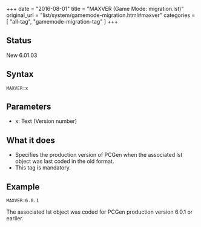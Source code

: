 +++
date = "2016-08-01"
title = "MAXVER (Game Mode: migration.lst)"
original_url = "list/system/gamemode-migration.html#maxver"
categories = [ "all-tag", "gamemode-migration-tag" ]
+++

## Status

New 6.01.03

## Syntax

`MAXVER:x`

## Parameters

-   x: Text (Version number)



What it does
------------

-   Specifies the production version of PCGen when the associated lst
    object was last coded in the old format.
-   This tag is mandatory.

Example
-------

`MAXVER:6.0.1`

The associated lst object was coded for PCGen production version 6.0.1
or earlier.

